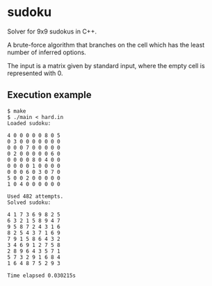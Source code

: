 # sudoku
Solver for 9x9 sudokus in C++.

A brute-force algorithm that branches on the cell which has the least number of inferred options.

The input is a matrix given by standard input, where the empty cell is represented with 0.

## Execution example

```
$ make
$ ./main < hard.in
Loaded sudoku:

4 0 0 0 0 0 8 0 5
0 3 0 0 0 0 0 0 0
0 0 0 7 0 0 0 0 0
0 2 0 0 0 0 0 6 0
0 0 0 0 8 0 4 0 0
0 0 0 0 1 0 0 0 0
0 0 0 6 0 3 0 7 0
5 0 0 2 0 0 0 0 0
1 0 4 0 0 0 0 0 0

Used 482 attempts.
Solved sudoku:

4 1 7 3 6 9 8 2 5
6 3 2 1 5 8 9 4 7
9 5 8 7 2 4 3 1 6
8 2 5 4 3 7 1 6 9
7 9 1 5 8 6 4 3 2
3 4 6 9 1 2 7 5 8
2 8 9 6 4 3 5 7 1
5 7 3 2 9 1 6 8 4
1 6 4 8 7 5 2 9 3

Time elapsed 0.030215s
